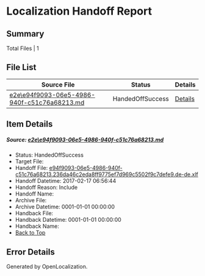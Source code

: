 # <a name='report-top'></a> Localization Handoff Report

## Summary
 Total Files | 1

## File List
 Source File | Status | Details 
 ----------- | ------ | ------- 
 [e2e\e94f9093-06e5-4986-940f-c51c76a68213.md](https://github.com/OpenLocalizationTestOrg/ol-test0/blob/31235a8f8cb18f3c18fc1d40ef4bef4b592d9e2a/e2e/e94f9093-06e5-4986-940f-c51c76a68213.md) | HandedOffSuccess | [Details](#3276b4e8a73b1ce6b7d38bcb647c26378d21c85e6)

## Item Details
##### <a name='3276b4e8a73b1ce6b7d38bcb647c26378d21c85e6'></a> Source: [e2e\e94f9093-06e5-4986-940f-c51c76a68213.md](https://github.com/OpenLocalizationTestOrg/ol-test0/blob/31235a8f8cb18f3c18fc1d40ef4bef4b592d9e2a/e2e/e94f9093-06e5-4986-940f-c51c76a68213.md)
* Status: HandedOffSuccess
* Target File: 
* Handoff File: [e94f9093-06e5-4986-940f-c51c76a68213.236da46c2eda8ff9775ef7d969c5502f9c7defe9.de-de.xlf](https://github.com/OpenLocalizationTestOrg/ol-test0-handoff/blob/b70e597c8cfa7d7f34185c41fd6c216f5d0de8cb/ol-handoff/OpenLocalizationTestOrg/ol-test0-dede/xinjiang/ht/e94f9093-06e5-4986-940f-c51c76a68213.236da46c2eda8ff9775ef7d969c5502f9c7defe9.de-de.xlf)
* Handoff Datetime: 2017-02-17 06:56:44
* Handoff Reason: Include
* Handoff Name: 
* Archive File: 
* Archive Datetime: 0001-01-01 00:00:00
* Handback File: 
* Handback Datetime: 0001-01-01 00:00:00
* Handback Name: 
* [Back to Top](#report-top)


## Error Details

Generated by OpenLocalization.
